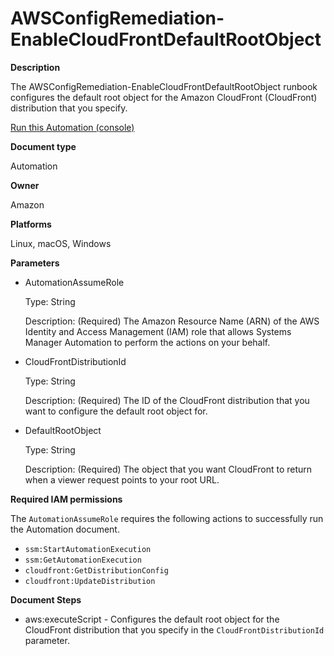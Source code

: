 # AWSConfigRemediation\-EnableCloudFrontDefaultRootObject<a name="automation-aws-enable-cloudfront-root-object"></a>

**Description**

The AWSConfigRemediation\-EnableCloudFrontDefaultRootObject runbook configures the default root object for the Amazon CloudFront \(CloudFront\) distribution that you specify\.

[Run this Automation \(console\)](https://console.aws.amazon.com/systems-manager/automation/execute/AWSConfigRemediation-EnableCloudFrontDefaultRootObject)

**Document type**

Automation

**Owner**

Amazon

**Platforms**

Linux, macOS, Windows

**Parameters**
+ AutomationAssumeRole

  Type: String

  Description: \(Required\) The Amazon Resource Name \(ARN\) of the AWS Identity and Access Management \(IAM\) role that allows Systems Manager Automation to perform the actions on your behalf\.
+ CloudFrontDistributionId

  Type: String

  Description: \(Required\) The ID of the CloudFront distribution that you want to configure the default root object for\.
+ DefaultRootObject

  Type: String

  Description: \(Required\) The object that you want CloudFront to return when a viewer request points to your root URL\.

**Required IAM permissions**

The `AutomationAssumeRole` requires the following actions to successfully run the Automation document\.
+ `ssm:StartAutomationExecution`
+ `ssm:GetAutomationExecution`
+ `cloudfront:GetDistributionConfig`
+ `cloudfront:UpdateDistribution`

**Document Steps**
+ aws:executeScript \- Configures the default root object for the CloudFront distribution that you specify in the `CloudFrontDistributionId` parameter\.